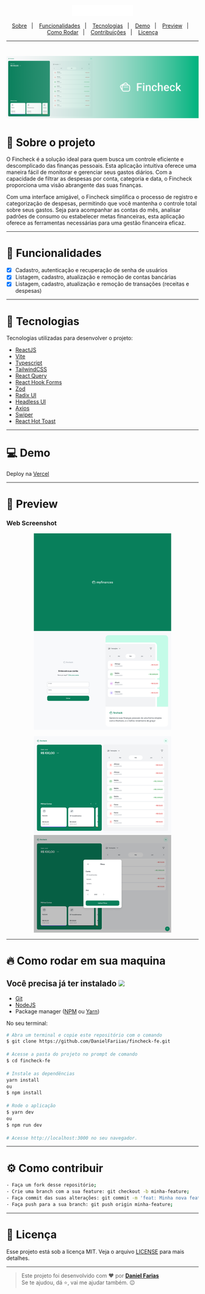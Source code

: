 <p align="center">
  <img alt="fincheck" src=".github/logo.svg" width="160px">
</p>

<p align="center">
  <a href="#book-sobre-o-projeto">Sobre</a>&nbsp;&nbsp;&nbsp;|&nbsp;&nbsp;&nbsp;
  <a href="#pencil-funcionalidades">Funcionalidades</a>&nbsp;&nbsp;&nbsp;|&nbsp;&nbsp;&nbsp;
  <a href="#rocket-tecnologias">Tecnologias</a>&nbsp;&nbsp;&nbsp;|&nbsp;&nbsp;&nbsp;
  <a href="#computer-demo">Demo</a>&nbsp;&nbsp;&nbsp;|&nbsp;&nbsp;&nbsp;
  <a href="#eyes-preview">Preview</a>&nbsp;&nbsp;&nbsp;|&nbsp;&nbsp;&nbsp;
  <a href="#fire-como-rodar-em-sua-maquina">Como Rodar</a>&nbsp;&nbsp;&nbsp;|&nbsp;&nbsp;&nbsp;
  <a href="#gear-como-contribuir">Contribuições</a>&nbsp;&nbsp;&nbsp;|&nbsp;&nbsp;&nbsp;
    <a href="#-licença">Licença</a>

</p>

---

<h1 align="center">
    <img alt="fincheck" src=".github/cover.png" />
</h1>

# :book: Sobre o projeto
O Fincheck é a solução ideal para quem busca um controle eficiente e descomplicado das finanças pessoais. Esta aplicação intuitiva oferece uma maneira fácil de monitorar e gerenciar seus gastos diários. Com a capacidade de filtrar as despesas por conta, categoria e data, o Fincheck proporciona uma visão abrangente das suas finanças.

Com uma interface amigável, o Fincheck simplifica o processo de registro e categorização de despesas, permitindo que você mantenha o controle total sobre seus gastos. Seja para acompanhar as contas do mês, analisar padrões de consumo ou estabelecer metas financeiras, esta aplicação oferece as ferramentas necessárias para uma gestão financeira eficaz.

---

# :pencil: Funcionalidades
- [x] Cadastro, autenticação e recuperação de senha de usuários
- [x] Listagem, cadastro, atualização e remoção de contas bancárias
- [x] Listagem, cadastro, atualização e remoção de transações (receitas e despesas)

---

# :rocket: Tecnologias
Tecnologias utilizadas para desenvolver o projeto:

- [ReactJS](https://react.dev/)
- [Vite](https://vitejs.dev/)
- [Typescript](https://www.typescriptlang.org/)
- [TailwindCSS](https://tailwindcss.com/)
- [React Query](https://tanstack.com/query/)
- [React Hook Forms](https://react-hook-form.com/)
- [Zod](https://zod.dev/)
- [Radix UI](https://www.radix-ui.com/)
- [Headless UI](https://headlessui.com/)
- [Axios](https://axios-http.com/ptbr/docs/intro)
- [Swiper](https://swiperjs.com/)
- [React Hot Toast](https://react-hot-toast.com/)

---

# :computer: Demo
Deploy na [Vercel](df-fincheck.vercel.app/)

---

# :eyes: Preview
### Web Screenshot
<div>
   <p align="center">
      <img src=".github/image-1.png" width="360px" > 
      <img src=".github/image-2.png" width="360px" > 
   </p>
   <p align="center">
      <img src=".github/image-3.png" width="360px" > 
      <img src=".github/image-4.png" width="360px" > 
   </p>   
</div>

---

# :fire: Como rodar em sua maquina
## Você precisa já ter instalado <img src="https://4.bp.blogspot.com/-7eg7Qz3UeWM/UTioF3nxNGI/AAAAAAAAPZk/7H509R6acZU/s1600/gif+aviso.gif" width="40px">
- [Git](https://git-scm.com/)
- [NodeJS](https://nodejs.org/en/)
- Package manager ([NPM](https://www.npmjs.com/) ou [Yarn](https://yarnpkg.com/))

No seu terminal:
```bash
# Abra um terminal e copie este repositório com o comando
$ git clone https://github.com/DanielFariias/fincheck-fe.git

# Acesse a pasta do projeto no prompt de comando 
$ cd fincheck-fe

# Instale as dependências
yarn install
ou
$ npm install

# Rode o aplicação
$ yarn dev
ou
$ npm run dev

# Acesse http://localhost:3000 no seu navegador.
```

---

# :gear: Como contribuir
```bash
- Faça um fork desse repositório;
- Crie uma branch com a sua feature: git checkout -b minha-feature;
- Faça commit das suas alterações: git commit -m 'feat: Minha nova feature';
- Faça push para a sua branch: git push origin minha-feature;
```
---

# 📄 Licença

Esse projeto está sob a licença MIT. Veja o arquivo [LICENSE](LICENSE) para mais detalhes.

---

> Este projeto foi desenvolvido com ❤️ por **[Daniel Farias](https://github.com/DanielFariias)** <br> 
>Se te ajudou, dá ⭐, vai me ajudar também. 😉
